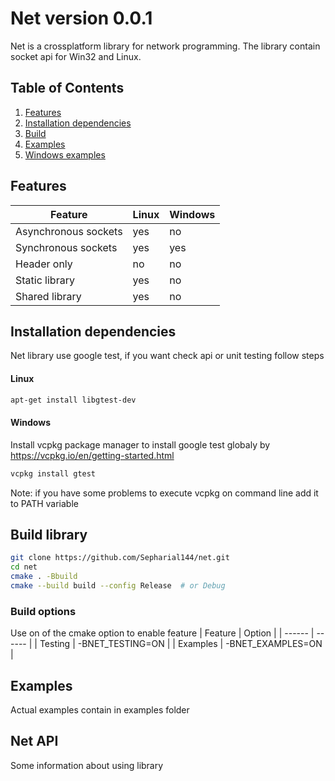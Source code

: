 # Net version 0.0.1
Net is a crossplatform library for network programming.
The library contain socket api for Win32 and Linux.

## Table of Contents
1. [Features](#features)
2. [Installation dependencies](#installation-dependencies)
3. [Build](#build-library)
4. [Examples](#examples)
5. [Windows examples](#windows-examples)

## Features
| Feature | Linux | Windows |
| ------ | ------ | ------ |
| Asynchronous sockets  | yes | no|
| Synchronous sockets  | yes | yes |
| Header only | no | no |
| Static library | yes | no |
| Shared library | yes | no |

## Installation dependencies
Net library use google test, if you want check api or unit testing follow steps
#### Linux
```sh
apt-get install libgtest-dev
```
#### Windows
Install vcpkg package manager to install google test globaly by https://vcpkg.io/en/getting-started.html

```sh
vcpkg install gtest
```
Note: if you have some problems to execute vcpkg on command line add it to PATH variable

## Build library
```sh
git clone https://github.com/Sepharial144/net.git
cd net
cmake . -Bbuild
cmake --build build --config Release  # or Debug
```
### Build options
Use on of the cmake option to enable feature
| Feature | Option |
| ------ | ------ |
| Testing  | -BNET_TESTING=ON |
| Examples | -BNET_EXAMPLES=ON |

## Examples
Actual examples contain in examples folder


## Net API
Some information about using library

